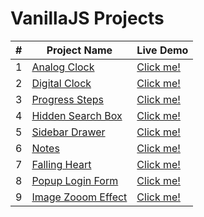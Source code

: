 # VanillaJS Projects 

| # | Project Name | Live Demo |
|---| -------------| --------- |
| 1 | [Analog Clock](https://github.com/nubmaster-69/VanillaJS-Projects/tree/master/Analog%20Clock) | [Click me!](https://brave-perlman-41c183.netlify.app/) |
| 2 | [Digital Clock](https://github.com/nubmaster-69/VanillaJS-Projects/tree/master/Digital%20Clock) | [Click me!](https://tender-ramanujan-41f57b.netlify.app/) |
| 3 | [Progress Steps](https://github.com/nubmaster-69/VanillaJS-Projects/tree/master/Progress%20Steps) | [Click me!](https://vigorous-mccarthy-d52ac2.netlify.app/) |
| 4 | [Hidden Search Box](https://github.com/nubmaster-69/VanillaJS-Projects/tree/master/Hidden%20Search%20Box) | [Click me!](https://elegant-snyder-e65672.netlify.app/) |
| 5 | [Sidebar Drawer](https://github.com/nubmaster-69/VanillaJS-Projects/tree/master/Sidebar%20Drawer) | [Click me!](https://gracious-mahavira-6cebab.netlify.app/) |
| 6 | [Notes](https://github.com/nubmaster-69/VanillaJS-Projects/tree/master/Notes) | [Click me!](https://festive-keller-27ca24.netlify.app/) |
| 7 | [Falling Heart](https://github.com/nubmaster-69/VanillaJS-Projects/tree/master/Falling%20Heart) | [Click me!](https://affectionate-lamarr-26e58a.netlify.app/) |
| 8 | [Popup Login Form](https://github.com/nubmaster-69/VanillaJS-Projects/tree/master/Popup%20Login%20Form) | [Click me!](https://youthful-hugle-a226d3.netlify.app/) |
| 9 | [Image Zooom Effect](https://github.com/nubmaster-69/VanillaJS-Projects/tree/master/Image%20Zoom%20Effect) | [Click me!](https://reverent-galileo-5b49d6.netlify.app/) |